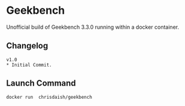 # Geekbench

Unofficial build of Geekbench 3.3.0 running within a docker container.

## Changelog

```
v1.0
* Initial Commit.
```

## Launch Command

```
docker run  chrisdaish/geekbench
```

